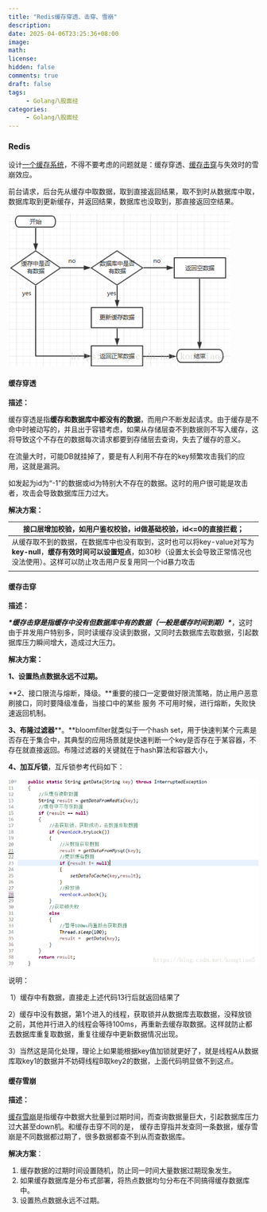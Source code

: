 ```yaml
---
title: "Redis缓存穿透、击穿、雪崩"
description: 
date: 2025-04-06T23:25:36+08:00
image: 
math: 
license: 
hidden: false
comments: true
draft: false
tags:   
     - Golang八股面经
categories:
     - Golang八股面经
---
```


### Redis

设计[一个缓存系统](http://mp.weixin.qq.com/s?__biz=MzU5NTAzNjM0Mw==&mid=2247485849&idx=2&sn=a85a71485fc64bf34e5f1e4971dc2469&chksm=fe795841c90ed157f347ef6b0bccdb7aa5e49cade80eb9a5be96329cd8f813d06e4b335cfdac&scene=21#wechat_redirect)，不得不要考虑的问题就是：缓存穿透、[缓存击穿](https://so.csdn.net/so/search?q=缓存击穿&spm=1001.2101.3001.7020)与失效时的雪崩效应。

前台请求，后台先从缓存中取数据，取到直接返回结果，取不到时从数据库中取，数据库取到更新缓存，并返回结果，数据库也没取到，那直接返回空结果。

![img](2306e5245ce0e0eae6d4222497145422.png)

#### **缓存穿透**

**描述：**

​    缓存穿透是指**缓存和数据库中都没有的数据**，而用户不断发起请求。由于缓存是不命中时被动写的，并且出于容错考虑，如果从存储层查不到数据则不写入缓存，这将导致这个不存在的数据每次请求都要到存储层去查询，失去了缓存的意义。

在流量大时，可能DB就挂掉了，要是有人利用不存在的key频繁攻击我们的应用，这就是漏洞。

如发起为id为“-1”的数据或id为特别大不存在的数据。这时的用户很可能是攻击者，攻击会导致数据库压力过大。

 **解决方案：**

| **接口层增加校验**，如用户鉴权校验，id做基础校验，id<=0的直接拦截； |
| ------------------------------------------------------------ |
| 从缓存取不到的数据，在数据库中也没有取到，这时也可以将key-value对写为**key-null**，**缓存有效时间可以设置短点**，如30秒（设置太长会导致正常情况也没法使用）。这样可以防止攻击用户反复用同一个id暴力攻击 |
|                                                              |

#### **缓存击穿**

**描述：**

   ***\*缓存击穿是指缓存中没有但数据库中有的数据（一般是缓存时间到期）\****，这时由于并发用户特别多，同时读缓存没读到数据，又同时去数据库去取数据，引起数据库压力瞬间增大，造成过大压力。

 **解决方案：**

**1、设置热点数据永远不过期。**

 

**2、接口限流与熔断，降级。**重要的接口一定要做好限流策略，防止用户恶意刷接口，同时要降级准备，当接口中的某些 服务 不可用时候，进行熔断，失败快速返回机制。

 

**3、布隆过滤器****。**bloomfilter就类似于一个hash set，用于快速判某个元素是否存在于集合中，其典型的应用场景就是快速判断一个key是否存在于某容器，不存在就直接返回。布隆过滤器的关键就在于hash算法和容器大小，

 

**4、加互斥锁**，互斥锁参考代码如下：

![img](bc102cffc045560db428049ff48e206e.png)

 说明：

​     1）缓存中有数据，直接走上述代码13行后就返回结果了

​     2）缓存中没有数据，第1个进入的线程，获取锁并从数据库去取数据，没释放锁之前，其他并行进入的线程会等待100ms，再重新去缓存取数据。这样就防止都去数据库重复取数据，重复往缓存中更新数据情况出现。

​     3）当然这是简化处理，理论上如果能根据key值加锁就更好了，就是线程A从数据库取key1的数据并不妨碍线程B取key2的数据，上面代码明显做不到这点。
 

#### **缓存雪崩**

 **描述：**

   [缓存雪崩](https://so.csdn.net/so/search?q=缓存雪崩&spm=1001.2101.3001.7020)是指缓存中数据大批量到过期时间，而查询数据量巨大，引起数据库压力过大甚至down机。和缓存击穿不同的是，    缓存击穿指并发查同一条数据，缓存雪崩是不同数据都过期了，很多数据都查不到从而查数据库。

**解决方案**：

1. 缓存数据的过期时间设置随机，防止同一时间大量数据过期现象发生。
2. 如果缓存数据库是分布式部署，将热点数据均匀分布在不同搞得缓存数据库中。
3. 设置热点数据永远不过期。